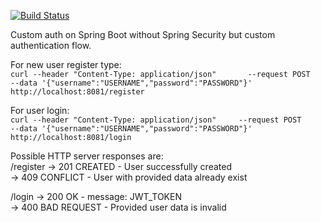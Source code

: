 [![Build Status](https://travis-ci.com/timur27/donner.svg?token=gAMYfxCcgmJLAixPNatY&branch=master)](https://travis-ci.com/timur27/donner)

Custom auth on Spring Boot without Spring Security but custom authentication flow. 

For new user register type:   
`curl --header "Content-Type: application/json"      
--request POST     
--data '{"username":"USERNAME","password":"PASSWORD"}'     
http://localhost:8081/register`  
    
    
For user login:     
`curl --header "Content-Type: application/json"    
--request POST    
--data '{"username":"USERNAME","password":"PASSWORD"}'    
http://localhost:8081/login`   
    
Possible HTTP server responses are:    
/register -> 201 CREATED - User successfully created   
          -> 409 CONFLICT - User with provided data already exist   
             
/login    -> 200 OK - message: JWT_TOKEN    
          -> 400 BAD REQUEST - Provided user data is invalid    
